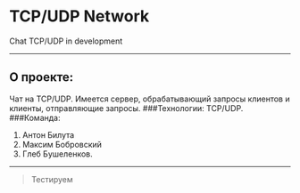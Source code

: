 # TCP/UDP Network
Chat TCP/UDP in development
____
## О проекте:
Чат на TCP/UDP. Имеется сервер, обрабатывающий запросы клиентов и клиенты, отправляющие запросы.
###Технологии: 
TCP/UDP.
###Команда: 
1. Антон Билута 
2. Максим Бобровский 
3. Глеб Бушеленков.
____

>Тестируем


